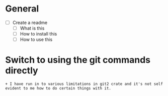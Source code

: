 # General
- [ ] Create a readme
    - [ ] What is this
    - [ ] How to install this
    - [ ] How to use this
# Switch to using the git commands directly
    + I have run in to various limitations in git2 crate and it's not self evident to me how to do certain things with it.
